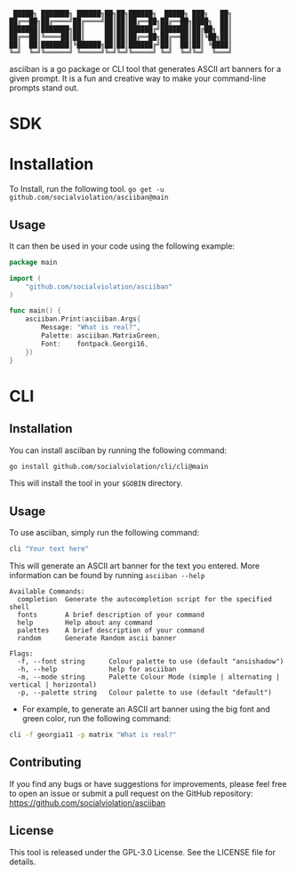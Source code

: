 ```text
 █████╗ ███████╗ ██████╗██╗██╗██████╗  █████╗ ███╗   ██╗
██╔══██╗██╔════╝██╔════╝██║██║██╔══██╗██╔══██╗████╗  ██║
███████║███████╗██║     ██║██║██████╔╝███████║██╔██╗ ██║
██╔══██║╚════██║██║     ██║██║██╔══██╗██╔══██║██║╚██╗██║
██║  ██║███████║╚██████╗██║██║██████╔╝██║  ██║██║ ╚████║
╚═╝  ╚═╝╚══════╝ ╚═════╝╚═╝╚═╝╚═════╝ ╚═╝  ╚═╝╚═╝  ╚═══╝
```

asciiban is a go package or CLI tool that generates ASCII art banners for a given prompt. It is
a fun and creative way to make your command-line prompts stand out.

# SDK

# Installation
To Install, run the following tool.
`go get -u github.com/socialviolation/asciiban@main`

## Usage

It can then be used in your code using the following example:
```go
package main

import (
	"github.com/socialviolation/asciiban"
)

func main() {
    asciiban.Print(asciiban.Args{
        Message: "What is real?",
        Palette: asciiban.MatrixGreen,
        Font:    fontpack.Georgi16,
    })
}

```

# CLI
## Installation

You can install asciiban by running the following command:

```bash
go install github.com/socialviolation/cli/cli@main
```

This will install the tool in your `$GOBIN` directory.

## Usage

To use asciiban, simply run the following command:

```bash
cli "Your text here"
```

This will generate an ASCII art banner for the text you entered. More information can be found by running `asciiban --help`

```text
Available Commands:
  completion  Generate the autocompletion script for the specified shell
  fonts       A brief description of your command
  help        Help about any command
  palettes    A brief description of your command
  random      Generate Random ascii banner

Flags:
  -f, --font string      Colour palette to use (default "ansishadow")
  -h, --help             help for asciiban
  -m, --mode string      Palette Colour Mode (simple | alternating | vertical | horizontal)
  -p, --palette string   Colour palette to use (default "default")

```

* For example, to generate an ASCII art banner using the big font and green color, run the following command:

```bash
cli -f georgia11 -p matrix "What is real?"
```

## Contributing

If you find any bugs or have suggestions for improvements, please feel free to open an issue or submit a pull request on
the GitHub repository: https://github.com/socialviolation/asciiban

## License
This tool is released under the GPL-3.0 License. See the LICENSE file for details.
